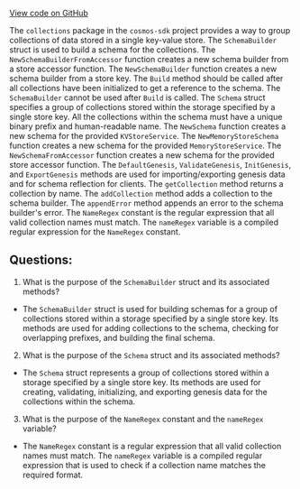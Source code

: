 [View code on GitHub](https://github.com/cosmos/cosmos-sdk.git/collections/schema.go)

The `collections` package in the `cosmos-sdk` project provides a way to group collections of data stored in a single key-value store. The `SchemaBuilder` struct is used to build a schema for the collections. The `NewSchemaBuilderFromAccessor` function creates a new schema builder from a store accessor function. The `NewSchemaBuilder` function creates a new schema builder from a store key. The `Build` method should be called after all collections have been initialized to get a reference to the schema. The `SchemaBuilder` cannot be used after `Build` is called. The `Schema` struct specifies a group of collections stored within the storage specified by a single store key. All the collections within the schema must have a unique binary prefix and human-readable name. The `NewSchema` function creates a new schema for the provided `KVStoreService`. The `NewMemoryStoreSchema` function creates a new schema for the provided `MemoryStoreService`. The `NewSchemaFromAccessor` function creates a new schema for the provided store accessor function. The `DefaultGenesis`, `ValidateGenesis`, `InitGenesis`, and `ExportGenesis` methods are used for importing/exporting genesis data and for schema reflection for clients. The `getCollection` method returns a collection by name. The `addCollection` method adds a collection to the schema builder. The `appendError` method appends an error to the schema builder's error. The `NameRegex` constant is the regular expression that all valid collection names must match. The `nameRegex` variable is a compiled regular expression for the `NameRegex` constant.
## Questions: 
 1. What is the purpose of the `SchemaBuilder` struct and its associated methods?
- The `SchemaBuilder` struct is used for building schemas for a group of collections stored within a storage specified by a single store key. Its methods are used for adding collections to the schema, checking for overlapping prefixes, and building the final schema.

2. What is the purpose of the `Schema` struct and its associated methods?
- The `Schema` struct represents a group of collections stored within a storage specified by a single store key. Its methods are used for creating, validating, initializing, and exporting genesis data for the collections within the schema.

3. What is the purpose of the `NameRegex` constant and the `nameRegex` variable?
- The `NameRegex` constant is a regular expression that all valid collection names must match. The `nameRegex` variable is a compiled regular expression that is used to check if a collection name matches the required format.